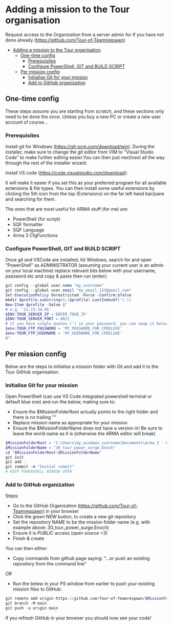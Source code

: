 # Adding a mission to the Tour organisation

Request access to the Organization from a server admin for if you have not done already (<https://github.com/Tour-of-Teamrespawn>)

- [Adding a mission to the Tour organisation](#adding-a-mission-to-the-tour-organisation)
  - [One-time config](#one-time-config)
    - [Prerequisites](#prerequisites)
    - [Configure PowerShell, GIT and BUILD SCRIPT](#configure-powershell-git-and-build-script)
  - [Per mission config](#per-mission-config)
    - [Initialise Git for your mission](#initialise-git-for-your-mission)
    - [Add to GitHub organization](#add-to-github-organization)

## One-time config

These steps assume you are starting from scratch, and these sections only need to be done the once. Unless you buy a new PC or create a new user account of course...

### Prerequisites

Install git for Windows (<https://git-scm.com/download/win>). During the installer, make sure to change the git editor from VIM to "Visual Studio Code" to make further editing easier.You can then just next/next all the way through the rest of the installer wizard.

Install VS code (<https://code.visualstudio.com/download>):

It will make it easier if you set this as your preferred program for all available extensions & file types. You can then install some useful extensions by clicking the 5th icon from the top (Extensions) on the far left hand bar/pane and searching for them.

The ones that are most useful for ARMA stuff (for me) are:

- PowerShell (for script)
- SQF formatter
- SQF Language
- Arma 3 CfgFunctions

### Configure PowerShell, GIT and BUILD SCRIPT

Once git and VSCode are installed, hit Windows, search for and open "PowerShell" as ADMINISTRATOR (assuming your current user is an admin on your local machine)
replace relevant bits below with your username, password etc and copy & paste then run (enter):

```powershell
git config --global user.name "my_username"
git config --global user.email "my_email_123@gmail.com"
Set-ExecutionPolicy Unrestricted -Force -Confirm:$false
mkdir $profile.substring(0,($profile).LastIndexOf('\'))
New-Item $profile -Value @"
# e.g. '12.23.34.45'
$ENV:TOUR_SERVER_IP ='ENTER_TOUR_IP'
$ENV:TOUR_SERVER_PORT = 8821
# if you have single quotes (') in your password, you can swap it below for doubles (")
$env:TOUR_FTP_PASSWORD = 'MY_PASSWORD_FOR_CPDELUXE'
$env:TOUR_FTP_USERNAME = 'MY_USERNAME_FOR_CPDELUXE'
@"
```

## Per mission config

Below are the steps to initialise a mission folder with Git and add it to the Tour GitHub organisation.

### Initialise Git for your mission

Open PowerShell (can use VS Code integrated powershell terminal or default blue one) and run the below, making sure to:

- Ensure the $MissionFolderRoot actually points to the right folder and there is no trailing "\"
- Replace mission name as appropriate for your mission
- Ensure the $MissionFolderName does not have a version in! Be sure to leave the world name as it is (otherwise the ARMA editor will break)

```powershell
$MissionFolderRoot = 'C:\Users\my_windows_username\Documents\Arma 3 - Other Profiles\my_arma_username\missions'
$MissionFolderName = "30_tour_power_surge.Enoch"
cd "$MissionFolderRoot\$MissionFolderName"
git init
git add .
git commit -m "Initial commit"
# KEEP POWERSHELL WINDOW OPEN
```

### Add to GitHub organization

Steps:

- Go to the GitHub Organization (<https://github.com/Tour-of-Teamrespawn>) in your browser
- Click the _green_ NEW button, to create a new git repository
- Set the repository NAME to be the mission folder name (e.g. with example above: 30_tour_power_surge.Enoch)
- Ensure it is PUBLIC access (open source <3)
- Finish & create

You can then either:

- Copy commands from github page saying: "…or push an existing repository from the command line"

_OR_

- Run the below in your PS window from earlier to push your existing mission files to GitHub:

```powershell
git remote add origin https://github.com/Tour-of-Teamrespawn/$MissionFolderName.git
git branch -M main
git push -u origin main
```

If you refresh GitHub in your browser you should now see your code!
